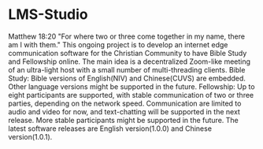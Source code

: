 # LMS-Studio

Matthew 18:20 "For where two or three come together in my name, there am I with them." This ongoing project is to develop an internet edge communication software for the Christian Community to have Bible Study and Fellowship online. The main idea is a decentralized Zoom-like meeting of an ultra-light host with a small number of multi-threading clients. Bible Study: Bible versions of English(NIV) and Chinese(CUVS) are embedded. Other language versions might be supported in the future. Fellowship: Up to eight participants are supported, with stable communication of two or three parties, depending on the network speed. Communication are limited to audio and video for now, and text-chatting will be supported in the next release. More stable participants might be supported in the future. The latest software releases are English version(1.0.0) and Chinese version(1.0.1).